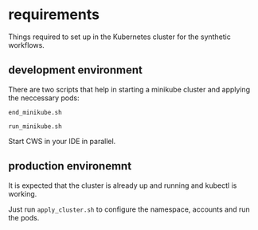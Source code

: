 # requirements

Things required to set up in the Kubernetes cluster for the synthetic workflows.

## development environment

There are two scripts that help in starting a minikube cluster and applying the neccessary pods:

    end_minikube.sh

    run_minikube.sh

Start CWS in your IDE in parallel.


## production environemnt

It is expected that the cluster is already up and running and kubectl is working.

Just run `apply_cluster.sh` to configure the namespace, accounts and run the pods.

